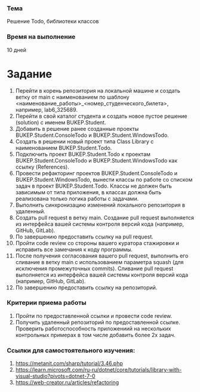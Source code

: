 ### Тема
Решение Todo, библиотеки классов

### Время на выполнение 
10 дней

# Задание
1. Перейти в корень репозитория на локальной машине и создать ветку от main с наименованием по шаблону <наименование_работы>_<номер_студенческого_билета>, например, lab6_325689.
2. Перейти в свой каталог студента и создать новое пустое решение (solution) с именем BUKEP.Student.
3. Добавить в решение ранее созданные проекты BUKEP.Student.ConsoleTodo и BUKEP.Student.WindowsTodo.
4. Создать в решении новый проект типа Class Library с наименованием BUKEP.Student.Todo.
5. Подключить проект BUKEP.Student.Todo к проектам BUKEP.Student.ConsoleTodo и BUKEP.Student.WindowsTodo как ссылку (References).
6. Провести рефакторинг проектов BUKEP.Student.ConsoleTodo и BUKEP.Student.WindowsTodo, вынести классы по работе со списком задач в проект
BUKEP.Student.Todo. Классы не должен быть зависимым от типа приложения, в классах должна быть реализована только логика работы с задачами.
7. Выполнить синхронизацию изменений локального репозитория в удаленный.
8. Создать pull request в ветку main. Создание pull request выполняется из интерфейса вашей системы контроля версий кода (например, GitHub, GitLab).
9. По завершению предоставить ссылку на pull request.
10. Пройти code review со стороны вашего куратора стажировки и исправить все замечания к коду программы.
11. После получения согласования вашего pull request, выполнить его сливание в ветку main c использованием параметра squash (для исключения промежуточных commits). Сливание pull request выполняется из интерфейса вашей системы контроля версий кода (например, GitHub, GitLab).
12. По завершению предоставить ссылку на репозиторий.

### Критерии приема работы
1. Пройти по предоставленной ссылки и провести code review. 
2. Получить удаленный репозиторий по предоставленной ссылке. Проверить работоспособность приложениий на нескольких контрольных примерах в том числе добавить более 2х задач.

### Ссылки для самостоятельного изучения:
1. https://metanit.com/sharp/tutorial/3.46.php
2. https://learn.microsoft.com/ru-ru/dotnet/core/tutorials/library-with-visual-studio?pivots=dotnet-7-0
3. https://web-creator.ru/articles/refactoring